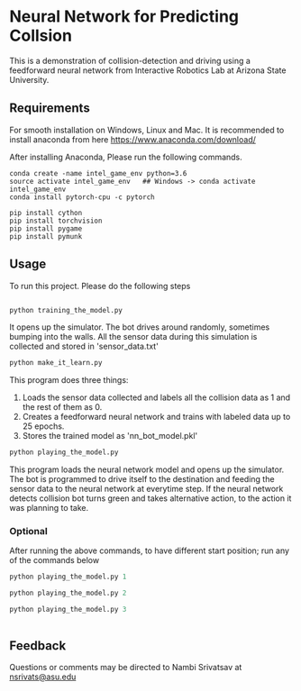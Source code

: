 # Neural Network for Predicting Collsion
This is a demonstration of collision-detection and driving using a feedforward neural network from Interactive Robotics Lab at Arizona State University.


## Requirements

For smooth installation on Windows, Linux and Mac. It is recommended to install anaconda from here https://www.anaconda.com/download/

After installing Anaconda, Please run the following commands.

``````````````````````````` 
conda create -name intel_game_env python=3.6
source activate intel_game_env   ## Windows -> conda activate intel_game_env 
conda install pytorch-cpu -c pytorch 

pip install cython
pip install torchvision
pip install pygame
pip install pymunk
``````````````````````````````

## Usage

To run this project. Please do the following steps

```python command

python training_the_model.py

```
It opens up the simulator. The bot drives around randomly, sometimes bumping into the walls. All the sensor data during this simulation is collected and stored in 'sensor_data.txt'

```python
python make_it_learn.py
```

This program does three things:
 
1. Loads the sensor data collected and labels all the collision data as 1 and the rest of them as 0.
2. Creates a feedforward neural network and trains with labeled data up to 25 epochs. 
3. Stores the trained model as 'nn_bot_model.pkl'


```python
python playing_the_model.py
```
This program loads the neural network model and opens up the simulator. The bot is programmed to drive itself to the destination and feeding the sensor data to the neural network at everytime step.
If the neural network detects collision bot turns green and takes alternative action, to the action it was planning to take.

### Optional

After running the above commands, to have different start position; run any of the commands below

```python
python playing_the_model.py 1
```
```python
python playing_the_model.py 2
```
```python
python playing_the_model.py 3
```
```
```

## Feedback

Questions or comments may be directed to Nambi Srivatsav at <nsrivats@asu.edu>
